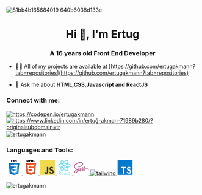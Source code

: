 ####





![81bb4b165684019 640b6038d133e](https://github.com/ertugakmann/ertugakmann/assets/134059022/acb457e2-ea95-4712-9521-1349020d5990)


<h1 align="center">Hi 👋, I'm Ertug</h1>
<h3 align="center">A 16 years old Front End Developer</h3>

- 👨‍💻 All of my projects are available at [https://github.com/ertugakmann?tab=repositories](https://github.com/ertugakmann?tab=repositories)

- 💬 Ask me about **HTML,CSS,Javascript and ReactJS**

<h3 align="left">Connect with me:</h3>
<p align="left">
<a href="https://codepen.io/https://codepen.io/ertugakmann" target="blank"><img align="center" src="https://raw.githubusercontent.com/rahuldkjain/github-profile-readme-generator/master/src/images/icons/Social/codepen.svg" alt="https://codepen.io/ertugakmann" height="30" width="40" /></a>
<a href="https://linkedin.com/in/https://www.linkedin.com/in/ertuğ-akman-71989b280/?originalsubdomain=tr" target="blank"><img align="center" src="https://raw.githubusercontent.com/rahuldkjain/github-profile-readme-generator/master/src/images/icons/Social/linked-in-alt.svg" alt="https://www.linkedin.com/in/ertuğ-akman-71989b280/?originalsubdomain=tr" height="30" width="40" /></a>
<a href="https://instagram.com/ertugakmann" target="blank"><img align="center" src="https://raw.githubusercontent.com/rahuldkjain/github-profile-readme-generator/master/src/images/icons/Social/instagram.svg" alt="ertugakmann" height="30" width="40" /></a>
</p>

<h3 align="left">Languages and Tools:</h3>
<p align="left"> <a href="https://getbootstrap.com" target="_blank" rel="noreferrer">  </a> <a href="https://www.w3schools.com/css/" target="_blank" rel="noreferrer"> <img src="https://raw.githubusercontent.com/devicons/devicon/master/icons/css3/css3-original-wordmark.svg" alt="css3" width="40" height="40"/> </a> <a href="https://www.w3.org/html/" target="_blank" rel="noreferrer"> <img src="https://raw.githubusercontent.com/devicons/devicon/master/icons/html5/html5-original-wordmark.svg" alt="html5" width="40" height="40"/> </a> <a href="https://developer.mozilla.org/en-US/docs/Web/JavaScript" target="_blank" rel="noreferrer"> <img src="https://raw.githubusercontent.com/devicons/devicon/master/icons/javascript/javascript-original.svg" alt="javascript" width="40" height="40"/> </a> <a href="https://reactjs.org/" target="_blank" rel="noreferrer"> <img src="https://raw.githubusercontent.com/devicons/devicon/master/icons/react/react-original-wordmark.svg" alt="react" width="40" height="40"/> </a> <a href="https://sass-lang.com" target="_blank" rel="noreferrer"> <img src="https://raw.githubusercontent.com/devicons/devicon/master/icons/sass/sass-original.svg" alt="sass" width="40" height="40"/> </a> <a href="https://tailwindcss.com/" target="_blank" rel="noreferrer"> <img src="https://www.vectorlogo.zone/logos/tailwindcss/tailwindcss-icon.svg" alt="tailwind" width="40" height="40"/> </a> <a href="https://www.typescriptlang.org/" target="_blank" rel="noreferrer"> <img src="https://raw.githubusercontent.com/devicons/devicon/master/icons/typescript/typescript-original.svg" alt="typescript" width="40" height="40"/> </a> </p> <p><img align="center" src="https://github-readme-stats.vercel.app/api/top-langs?username=ertugakmann&show_icons=true&locale=en&layout=compact" alt="ertugakmann" /></p>




